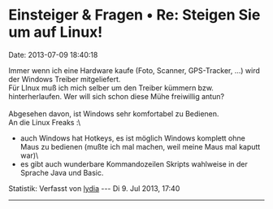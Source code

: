 Einsteiger & Fragen • Re: Steigen Sie um auf Linux!
===================================================

Date: 2013-07-09 18:40:18

Immer wenn ich eine Hardware kaufe (Foto, Scanner, GPS-Tracker, \...)
wird der Windows Treiber mitgeliefert.\
Für LInux muß ich mich selber um den Treiber kümmern bzw.
hinterherlaufen. Wer will sich schon diese Mühe freiwillig antun?\
\
Abgesehen davon, ist Windows sehr komfortabel zu Bedienen.\
An die Linux Freaks :\
- auch Windows hat Hotkeys, es ist möglich Windows komplett ohne Maus zu
bedienen (mußte ich mal machen, weil meine Maus mal kaputt war)\
- es gibt auch wunderbare Kommandozeilen Skripts wahlweise in der
Sprache Java und Basic.

Statistik: Verfasst von
[lydia](http://forum.suma-ev.de/memberlist.php?mode=viewprofile&u=100)
--- Di 9. Jul 2013, 17:40

------------------------------------------------------------------------
